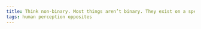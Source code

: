 ```yaml
---
title: Think non-binary. Most things aren’t binary. They exist on a spectrum.
tags: human perception opposites
---
```

